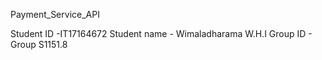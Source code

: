 Payment_Service_API

Student ID -IT17164672
Student name - Wimaladharama W.H.I
Group ID - Group S1151.8
